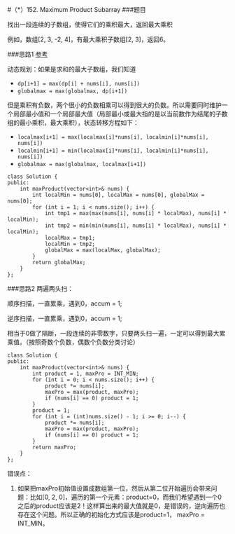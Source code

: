 #（*）152. Maximum Product Subarray
###题目

找出一段连续的子数组，使得它们的乘积最大，返回最大乘积

例如，数组[2, 3, -2, 4]，有最大乘积子数组[2, 3]，返回6。

###思路1
[参考](http://www.cnblogs.com/bakari/p/4007368.html)

动态规划：如果是求和的最大子数组，我们知道

 - `dp[i+1] = max(dp[i] + nums[i], nums[i])`
 - `globalmax = max(globalmax, dp[i+1])`

但是乘积有负数，两个很小的负数相乘可以得到很大的负数。所以需要同时维护一个局部最小值和一个局部最大值（局部最小或最大指的是以当前数作为结尾的子数组的最小乘积，最大乘积），状态转移方程如下：

 - `localmax[i+1] = max(localmax[i]*nums[i], localmin[i]*nums[i], nums[i])`
 - `localmin[i+1] = min(localmax[i]*nums[i], localmin[i]*nums[i], nums[i])`
 - `globalmax = max(globalmax, localmax[i+1])`


```
class Solution {
public:
    int maxProduct(vector<int>& nums) {
        int localMin = nums[0], localMax = nums[0], globalMax = nums[0];
        for (int i = 1; i < nums.size(); i++) {
            int tmp1 = max(max(nums[i], nums[i] * localMax), nums[i] * localMin);
            int tmp2 = min(min(nums[i], nums[i] * localMax), nums[i] * localMin);
            localMax = tmp1;
            localMin = tmp2;
            globalMax = max(localMax, globalMax);
        }
        return globalMax;
    }
};
```

###思路2
两遍两头扫：

顺序扫描，一直累乘，遇到0，accum = 1;

逆序扫描，一直累乘，遇到0，accum = 1;

相当于0做了隔断，一段连续的非零数字，只要两头扫一遍，一定可以得到最大累乘值。（按照奇数个负数，偶数个负数分类讨论）

```
class Solution {
public:
    int maxProduct(vector<int>& nums) {
        int product = 1, maxPro = INT_MIN;
        for (int i = 0; i < nums.size(); i++) {
            product *= nums[i];
            maxPro = max(product, maxPro);
            if (nums[i] == 0) product = 1;
        }
        product = 1;
        for (int i = (int)nums.size() - 1; i >= 0; i--) {
            product *= nums[i];
            maxPro = max(product, maxPro);
            if (nums[i] == 0) product = 1;
        }
        return maxPro;
    }
};
```
错误点：

1. 如果把maxPro初始值设置成数组第一位，然后从第二位开始遍历会带来问题：比如[0, 2, 0]，遍历的第一个元素：product=0，而我们希望遇到一个0之后的product应该是2！这样算出来的最大值就是0，是错误的，逆向遍历也存在这个问题。所以正确的初始化方式应该是product=1， maxPro = INT_MIN。
